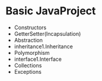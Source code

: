 # Basic JavaProject



* Constructors 
* GetterSetter(Incapsulation) 
* Abstraction
* inheritance1.Inheritance
* Polymorphism
* interface1.Interface
* Collections
* Exceptions 
